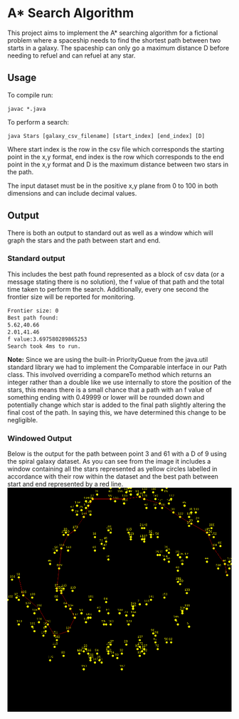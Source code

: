 # A* Search Algorithm
This project aims to implement the A* searching algorithm for a fictional problem where a spaceship needs to find the shortest path between two starts in a galaxy. The spaceship can only go a maximum distance D before needing to refuel and can refuel at any star.

## Usage
To compile run:
```
javac *.java
```
To perform a search:
```
java Stars [galaxy_csv_filename] [start_index] [end_index] [D]
```
Where start index is the row in the csv file which corresponds the starting point in the x,y format, end index is the row which corresponds to the end point in the x,y format and D is the maximum distance between two stars in the path.

The input dataset must be in the positive x,y plane from 0 to 100 in both dimensions and can include decimal values. 

## Output
There is both an output to standard out as well as a window which will graph the stars and the path between start and end.

### Standard output
This includes the best path found represented as a block of csv data (or a message stating there is no solution), the f value of that path and the total time taken to perform the search. Additionally, every one second the frontier size will be reported for monitoring.
```
Frontier size: 0
Best path found:
5.62,40.66
2.01,41.46
f value:3.697580289865253
Search took 4ms to run.
```
**Note:** Since we are using the built-in PriorityQueue from the java.util standard library we had to implement the Comparable interface in our Path class. This involved overriding a compareTo method which returns an integer rather than a double like we use internally to store the position of the stars, this means there is a small chance that a path with an f value of something ending with 0.49999 or lower will be rounded down and potentially change which star is added to the final path slightly altering the final cost of the path. In saying this, we have determined this change to be negligible.

### Windowed Output
Below is the output for the path between point 3 and 61 with a D of 9 using the spiral galaxy dataset. As you can see from the image it includes a window containing all the stars represented as yellow circles labelled in accordance with their row within the dataset and the best path between start and end represented by a red line.
![Example output using the spiral galaxy dataset.](./img/Spiral%20Example%20Output.png "Example output using the spiral galaxy dataset.")
